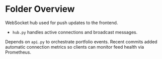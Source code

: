 # Folder Overview

WebSocket hub used for push updates to the frontend.
- `hub.py` handles active connections and broadcast messages.

Depends on `api.py` to orchestrate portfolio events.
Recent commits added automatic connection metrics so clients can monitor feed
health via Prometheus.
